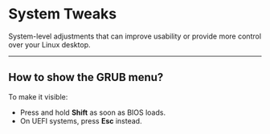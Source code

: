 # System Tweaks

System-level adjustments that can improve usability or provide more control
over your Linux desktop.

---

## How to show the GRUB menu?

To make it visible:

- Press and hold **Shift** as soon as BIOS loads.
- On UEFI systems, press **Esc** instead.
